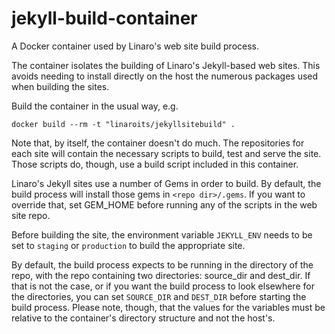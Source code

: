 # jekyll-build-container
A Docker container used by Linaro's web site build process.

The container isolates the building of Linaro's Jekyll-based web sites. This avoids needing to install directly on the host the numerous packages used when building the sites.

Build the container in the usual way, e.g.

`docker build --rm -t "linaroits/jekyllsitebuild" .`

Note that, by itself, the container doesn't do much. The repositories for each site will contain the necessary scripts to build, test and serve the site. Those scripts do, though, use a build script included in this container.

Linaro's Jekyll sites use a number of Gems in order to build. By default, the build process will install those gems in `<repo dir>/.gems`. If you want to override that, set GEM_HOME before running any of the scripts in the web site repo.

Before building the site, the environment variable `JEKYLL_ENV` needs to be set to `staging` or `production` to build the appropriate site.

By default, the build process expects to be running in the directory of the repo, with the repo containing two directories: source_dir and dest_dir. If that is not the case, or if you want the build process to look elsewhere for the directories, you can set `SOURCE_DIR` and `DEST_DIR` before starting the build process. Please note, though, that the values for the variables must be relative to the container's directory structure and not the host's.
